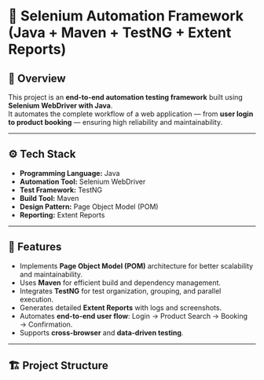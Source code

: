 # 🧪 Selenium Automation Framework (Java + Maven + TestNG + Extent Reports)

## 📖 Overview
This project is an **end-to-end automation testing framework** built using **Selenium WebDriver with Java**.  
It automates the complete workflow of a web application — from **user login to product booking** — ensuring high reliability and maintainability.

---

## ⚙️ Tech Stack
- **Programming Language:** Java  
- **Automation Tool:** Selenium WebDriver  
- **Test Framework:** TestNG  
- **Build Tool:** Maven  
- **Design Pattern:** Page Object Model (POM)  
- **Reporting:** Extent Reports  

---

## 🧩 Features
- Implements **Page Object Model (POM)** architecture for better scalability and maintainability.  
- Uses **Maven** for efficient build and dependency management.  
- Integrates **TestNG** for test organization, grouping, and parallel execution.  
- Generates detailed **Extent Reports** with logs and screenshots.  
- Automates **end-to-end user flow**: Login → Product Search → Booking → Confirmation.  
- Supports **cross-browser** and **data-driven testing**.

---

## 🏗️ Project Structure
